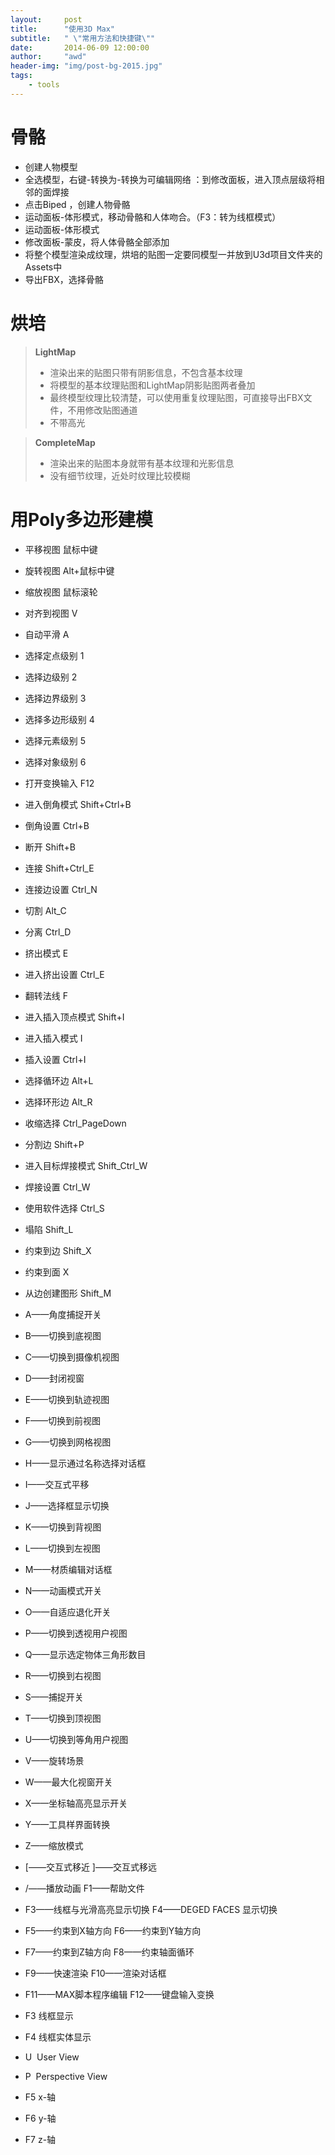 ```yaml
---
layout:     post
title:      "使用3D Max"
subtitle:   " \"常用方法和快捷键\""
date:       2014-06-09 12:00:00
author:     "awd"
header-img: "img/post-bg-2015.jpg"
tags:
    - tools
---
```


# 骨骼

- 创建人物模型
- 全选模型，右键-转换为-转换为可编辑网络
	：到修改面板，进入顶点层级将相邻的面焊接
- 点击Biped ，创建人物骨骼
- 运动面板-体形模式，移动骨骼和人体吻合。（F3：转为线框模式）
- 运动面板-体形模式
- 修改面板-蒙皮，将人体骨骼全部添加
- 将整个模型渲染成纹理，烘培的贴图一定要同模型一并放到U3d项目文件夹的Assets中
- 导出FBX，选择骨骼

# 烘培

> **LightMap**
>
> - 渲染出来的贴图只带有阴影信息，不包含基本纹理
> - 将模型的基本纹理贴图和LightMap阴影贴图两者叠加
> - 最终模型纹理比较清楚，可以使用重复纹理贴图，可直接导出FBX文件，不用修改贴图通道
> - 不带高光

> **CompleteMap**
>
> - 渲染出来的贴图本身就带有基本纹理和光影信息
> - 没有细节纹理，近处时纹理比较模糊





# 用Poly多边形建模

- 平移视图 鼠标中键
- 旋转视图 Alt+鼠标中键
- 缩放视图 鼠标滚轮
- 对齐到视图 V
- 自动平滑 A
- 选择定点级别 1
- 选择边级别 2
- 选择边界级别 3
- 选择多边形级别 4
- 选择元素级别 5
- 选择对象级别 6
- 打开变换输入 F12
- 进入倒角模式 Shift+Ctrl+B
- 倒角设置 Ctrl+B
- 断开 Shift+B
- 连接 Shift+Ctrl_E
- 连接边设置 Ctrl_N
- 切割 Alt_C
- 分离 Ctrl_D
- 挤出模式 E
- 进入挤出设置 Ctrl_E
- 翻转法线 F
- 进入插入顶点模式 Shift+I
- 进入插入模式 I
- 插入设置 Ctrl+I
- 选择循环边 Alt+L
- 选择环形边 Alt_R
- 收缩选择 Ctrl_PageDown
- 分割边 Shift+P
- 进入目标焊接模式 Shift_Ctrl_W
- 焊接设置 Ctrl_W
- 使用软件选择 Ctrl_S
- 塌陷 Shift_L
- 约束到边 Shift_X
- 约束到面 X
- 从边创建图形 Shift_M




- A——角度捕捉开关 
- B——切换到底视图 
- C——切换到摄像机视图 
- D——封闭视窗 
- E——切换到轨迹视图 
- F——切换到前视图 
- G——切换到网格视图 
- H——显示通过名称选择对话框 
- I——交互式平移 
- J——选择框显示切换 
- K——切换到背视图 
- L——切换到左视图 
- M——材质编辑对话框 
- N——动画模式开关 
- O——自适应退化开关 
- P——切换到透视用户视图 
- Q——显示选定物体三角形数目 
- R——切换到右视图 
- S——捕捉开关 
- T——切换到顶视图 
- U——切换到等角用户视图 
- V——旋转场景 
- W——最大化视窗开关 
- X——坐标轴高亮显示开关 
- Y——工具样界面转换 
- Z——缩放模式

- [——交互式移近 ]——交互式移远 
- /——播放动画 F1——帮助文件 
- F3——线框与光滑高亮显示切换 F4——DEGED FACES 显示切换 
- F5——约束到X轴方向 F6——约束到Y轴方向 
- F7——约束到Z轴方向 F8——约束轴面循环 
- F9——快速渲染 F10——渲染对话框 
- F11——MAX脚本程序编辑 F12——键盘输入变换



- F3 线框显示
- F4 线框实体显示
- U  User View
- P  Perspective View

- F5 x-轴
- F6 y-轴
- F7 z-轴
